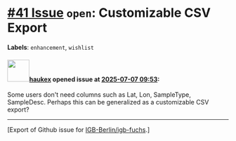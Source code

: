 # [\#41 Issue](https://github.com/IGB-Berlin/igb-fuchs/issues/41) `open`: Customizable CSV Export
**Labels**: `enhancement`, `wishlist`


#### <img src="https://avatars.githubusercontent.com/u/4613111?u=708742f53b26cb75f2c7a93ee7a7a53abe18ec48&v=4" width="50">[haukex](https://github.com/haukex) opened issue at [2025-07-07 09:53](https://github.com/IGB-Berlin/igb-fuchs/issues/41):

Some users don't need columns such as Lat, Lon, SampleType, SampleDesc. Perhaps this can be generalized as a customizable CSV export?




-------------------------------------------------------------------------------



[Export of Github issue for [IGB-Berlin/igb-fuchs](https://github.com/IGB-Berlin/igb-fuchs).]
